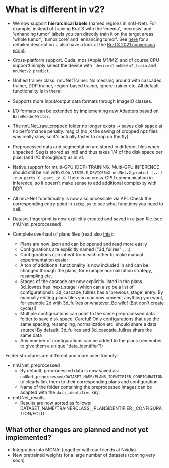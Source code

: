 # What is different in v2?

- We now support **hierarchical labels** (named regions in nnU-Net). For example, instead of training BraTS with the 
'edema', 'necrosis' and 'enhancing tumor' labels you can directly train it on the target areas 'whole tumor', 
'tumor core' and 'enhancing tumor'. See [here](region_based_training.md) for a detailed description + also have a look at the 
[BraTS 2021 conversion script](../nnunetv2/dataset_conversion/Dataset137_BraTS21.py).
- Cross-platform support. Cuda, mps (Apple M1/M2) and of course CPU support! Simply select the device with 
`-device` in `nnUNetv2_train` and `nnUNetv2_predict`.
- Unified trainer class: nnUNetTrainer. No messing around with cascaded trainer, DDP trainer, region-based trainer, 
ignore trainer etc. All default functionality is in there!
- Supports more input/output data formats through ImageIO classes.
- I/O formats can be extended by implementing new Adapters based on `BaseReaderWriter`.
- The nnUNet_raw_cropped folder no longer exists -> saves disk space at no performance penalty. magic! (no jk the 
saving of cropped npz files was really slow, so it's actually faster to crop on the fly).
- Preprocessed data and segmentation are stored in different files when unpacked. Seg is stored as int8 and thus 
takes 1/4 of the disk space per pixel (and I/O throughput) as in v1.
- Native support for multi-GPU (DDP) TRAINING. 
Multi-GPU INFERENCE should still be run with `CUDA_VISIBLE_DEVICES=X nnUNetv2_predict [...] -num_parts Y -part_id X`. 
There is no cross-GPU communication in inference, so it doesn't make sense to add additional complexity with DDP.
- All nnU-Net functionality is now also accessible via API. Check the corresponding entry point in `setup.py` to see 
what functions you need to call.
- Dataset fingerprint is now explicitly created and saved in a json file (see nnUNet_preprocessed).

- Complete overhaul of plans files (read also [this](explanation_plans_files.md)):
  - Plans are now .json and can be opened and read more easily
  - Configurations are explicitly named ("3d_fullres" , ...)
  - Configurations can inherit from each other to make manual experimentation easier
  - A ton of additional functionality is now included in and can be changed through the plans, for example normalization strategy, resampling etc.
  - Stages of the cascade are now explicitly listed in the plans. 3d_lowres has 'next_stage' (which can also be a 
  list of configurations!). 3d_cascade_fullres has a 'previous_stage' entry. By manually editing plans files you can 
  now connect anything you want, for example 2d with 3d_fullres or whatever. Be wild! (But don't create cycles!)
  - Multiple configurations can point to the same preprocessed data folder to save disk space. Careful! Only 
  configurations that use the same spacing, resampling, normalization etc. should share a data source! By default, 
  3d_fullres and 3d_cascade_fullres share the same data
  - Any number of configurations can be added to the plans (remember to give them a unique "data_identifier"!)

Folder structures are different and more user-friendly:
- nnUNet_preprocessed
  - By default, preprocessed data is now saved as: `nnUNet_preprocessed/DATASET_NAME/PLANS_IDENTIFIER_CONFIGURATION` to clearly link them to their corresponding plans and configuration 
  - Name of the folder containing the preprocessed images can be adapted with the `data_identifier` key.
- nnUNet_results
  - Results are now sorted as follows: DATASET_NAME/TRAINERCLASS__PLANSIDENTIFIER__CONFIGURATION/FOLD

## What other changes are planned and not yet implemented?
- Integration into MONAI (together with our friends at Nvidia)
- New pretrained weights for a large number of datasets (coming very soon)


[//]: # (- nnU-Net now also natively supports an **ignore label**. Pixels with this label will not contribute to the loss. )

[//]: # (Use this to learn from sparsely annotated data, or excluding irrelevant areas from training. Read more [here]&#40;ignore_label.md&#41;.)
